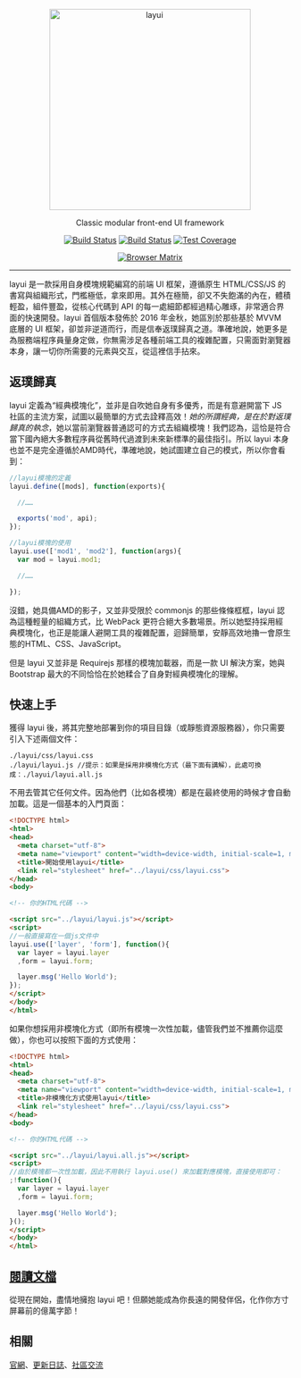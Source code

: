 <p align=center>
  <a href="http://www.layui.com">
    <img src="https://sentsin.gitee.io/res/images/layui/layui.png" alt="layui" width="360">
  </a>
</p>
<p align=center>
  Classic modular front-end UI framework
</p>

<p align="center">
  <a href="https://travis-ci.org/sentsin/layui"><img alt="Build Status" src="https://img.shields.io/travis/sentsin/layui/master.svg"></a>
  <a href="https://saucelabs.com/beta/builds/7e6196205e4f492496203388fc003b65"><img src="https://saucelabs.com/buildstatus/layui" alt="Build Status"></a>
  <a href="https://coveralls.io/r/sentsin/layui?branch=master"><img alt="Test Coverage" src="https://img.shields.io/coveralls/sentsin/layui/master.svg"></a>
</p>
<p align="center">
  <a href="https://saucelabs.com/beta/builds/7e6196205e4f492496203388fc003b65"><img src="https://saucelabs.com/browser-matrix/layui.svg" alt="Browser Matrix"></a>
</p>

---

layui 是一款採用自身模塊規範編寫的前端 UI 框架，遵循原生 HTML/CSS/JS 的書寫與組織形式，門檻極低，拿來即用。其外在極簡，卻又不失飽滿的內在，體積輕盈，組件豐盈，從核心代碼到 API 的每一處細節都經過精心雕琢，非常適合界面的快速開發。layui 首個版本發佈於 2016 年金秋，她區別於那些基於 MVVM 底層的 UI 框架，卻並非逆道而行，而是信奉返璞歸真之道。準確地說，她更多是為服務端程序員量身定做，你無需涉足各種前端工具的複雜配置，只需面對瀏覽器本身，讓一切你所需要的元素與交互，從這裡信手拈來。

## 返璞歸真

layui 定義為“經典模塊化”，並非是自吹她自身有多優秀，而是有意避開當下 JS 社區的主流方案，試圖以最簡單的方式去詮釋高效！<em>她的所謂經典，是在於對返璞歸真的執念</em>，她以當前瀏覽器普通認可的方式去組織模塊！我們認為，這恰是符合當下國內絕大多數程序員從舊時代過渡到未來新標準的最佳指引。所以 layui 本身也並不是完全遵循於AMD時代，準確地說，她試圖建立自己的模式，所以你會看到：

```js
//layui模塊的定義
layui.define([mods], function(exports){

  //……

  exports('mod', api);
});

//layui模塊的使用
layui.use(['mod1', 'mod2'], function(args){
  var mod = layui.mod1;

  //……

});
```
沒錯，她具備AMD的影子，又並非受限於 commonjs 的那些條條框框，layui 認為這種輕量的組織方式，比 WebPack 更符合絕大多數場景。所以她堅持採用經典模塊化，也正是能讓人避開工具的複雜配置，迴歸簡單，安靜高效地擼一會原生態的HTML、CSS、JavaScript。

但是 layui 又並非是 Requirejs 那樣的模塊加載器，而是一款 UI 解決方案，她與 Bootstrap 最大的不同恰恰在於她糅合了自身對經典模塊化的理解。


## 快速上手

獲得 layui 後，將其完整地部署到你的項目目錄（或靜態資源服務器），你只需要引入下述兩個文件：

```
./layui/css/layui.css
./layui/layui.js //提示：如果是採用非模塊化方式（最下面有講解），此處可換成：./layui/layui.all.js
```

不用去管其它任何文件。因為他們（比如各模塊）都是在最終使用的時候才會自動加載。這是一個基本的入門頁面：

```html
<!DOCTYPE html>
<html>
<head>
  <meta charset="utf-8">
  <meta name="viewport" content="width=device-width, initial-scale=1, maximum-scale=1">
  <title>開始使用layui</title>
  <link rel="stylesheet" href="../layui/css/layui.css">
</head>
<body>

<!-- 你的HTML代碼 -->

<script src="../layui/layui.js"></script>
<script>
//一般直接寫在一個js文件中
layui.use(['layer', 'form'], function(){
  var layer = layui.layer
  ,form = layui.form;

  layer.msg('Hello World');
});
</script>
</body>
</html>
```

如果你想採用非模塊化方式（即所有模塊一次性加載，儘管我們並不推薦你這麼做），你也可以按照下面的方式使用：

```html
<!DOCTYPE html>
<html>
<head>
  <meta charset="utf-8">
  <meta name="viewport" content="width=device-width, initial-scale=1, maximum-scale=1">
  <title>非模塊化方式使用layui</title>
  <link rel="stylesheet" href="../layui/css/layui.css">
</head>
<body>

<!-- 你的HTML代碼 -->

<script src="../layui/layui.all.js"></script>
<script>
//由於模塊都一次性加載，因此不用執行 layui.use() 來加載對應模塊，直接使用即可：
;!function(){
  var layer = layui.layer
  ,form = layui.form;

  layer.msg('Hello World');
}();
</script>
</body>
</html>
```
## [閱讀文檔](http://www.layui.com/)
從現在開始，盡情地擁抱 layui 吧！但願她能成為你長遠的開發伴侶，化作你方寸屏幕前的億萬字節！

## 相關
[官網](http://www.layui.com/)、[更新日誌](http://www.layui.com/doc/base/changelog.html)、[社區交流](http://fly.layui.com)